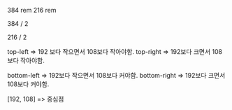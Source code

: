 
384 rem
216 rem





384 / 2


216 / 2

top-left => 192 보다 작으면서 108보다 작아야함.
top-right => 192보다 크면서 108보다 작아야함.

bottom-left => 192보다 작으면서 108보다 커야함.
bottom-right => 192보다 크면서 108보다 커야함.

[192, 108] => 중심점